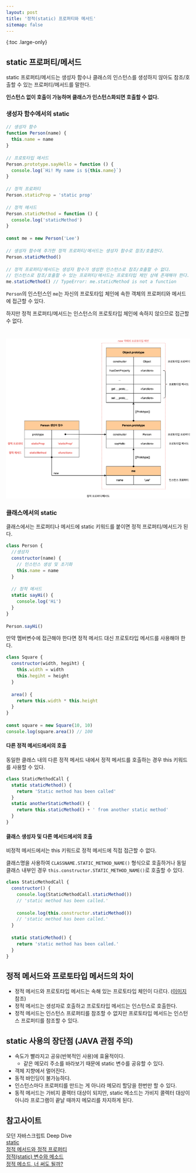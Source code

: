 ```yaml
---
layout: post
title: '정적(static) 프로퍼티와 메서드'
sitemap: false
---
```


{:toc .large-only}

## static 프로퍼티/메서드

static 프로퍼티/메서드는 생성자 함수나 클래스의 인스턴스를 생성하지 않아도 참조/호출할 수 있는 프로퍼티/메서드를 말한다.

**인스턴스 없이 호출이 가능하며 클래스가 인스턴스화되면 호출할 수 없다.**

### 생성자 함수에서의 static

```js
// 생성자 함수
function Person(name) {
  this.name = name
}

// 프로토타입 메서드
Person.prototype.sayHello = function () {
  console.log(`Hi! My name is ${this.name}`)
}

// 정적 프로퍼티
Person.staticProp = 'static prop'

// 정적 메서드
Person.staticMethod = function () {
  console.log('staticMethod')
}

const me = new Person('Lee')

// 생성자 함수에 추가한 정적 프로퍼티/메서드는 생성자 함수로 참조/호출한다.
Person.staticMethod()

// 정적 프로퍼티/메서드는 생성자 함수가 생성한 인스턴스로 참조/호출할 수 없다.
// 인스턴스로 참조/호출할 수 있는 프로퍼티/메서드는 프로토타입 체인 상에 존재해야 한다.
me.staticMethod() // TypeError: me.staticMethod is not a function
```

`Person`의 인스턴스인 `me`는 자신의 프로토타입 체인에 속한 객체의 프로퍼티와 메서드에 접근할 수 있다.

하지만 정적 프로퍼티/메서드는 인스턴스의 프로토타입 체인에 속하지 않으므로 접근할 수 없다.

<img src="/assets/img/blog/2022-05-17-static_01.png" id="static_01" style="margin-top:25px">

### 클래스에서의 static

클래스에서는 프로퍼티나 메서드에 static 키워드를 붙이면 정적 프로퍼티/메서드가 된다.

```js
class Person {
  //생성자
  constructor(name) {
    // 인스턴스 생성 및 초기화
    this.name = name
  }

  // 정적 메서드
  static sayHi() {
    console.log('Hi')
  }
}

Person.sayHi()
```

만약 멤버변수에 접근해야 한다면 정적 메서드 대신 프로토타입 메서드를 사용해야 한다.

```js
class Square {
  constructor(width, hegiht) {
    this.width = width
    this.hegiht = height
  }

  area() {
    return this.width * this.height
  }
}

const square = new Square(10, 10)
console.log(square.area()) // 100
```

#### 다른 정적 메서드에서의 호출

동일한 클래스 내의 다른 정적 메서드 내에서 정적 메서드를 호출하는 경우 this 키워드를 사용할 수 있다.

```js
class StaticMethodCall {
  static staticMethod() {
    return 'Static method has been called'
  }
  static anotherStaticMethod() {
    return this.staticMethod() + ' from another static method'
  }
}
```

#### 클래스 생성자 및 다른 메서드에서의 호출

비정적 메서드에서는 this 키워드로 정적 메서드에 직접 접근할 수 없다.

클래스명을 사용하여 `CLASSNAME.STATIC_METHOD_NAME()` 형식으로 호출하거나 동일 클래스 내부인 경우 `this.constructor.STATIC_METHOD_NAME()`로 호출할 수 있다.

```js
class StaticMethodCall {
  constructor() {
    console.log(StaticMethodCall.staticMethod())
    // 'static method has been called.'

    console.log(this.constructor.staticMethod())
    // 'static method has been called.'
  }

  static staticMethod() {
    return 'static method has been called.'
  }
}
```

## 정적 메서드와 프로토타입 메서드의 차이

- 정적 메서드와 프로토타입 메서드는 속해 있는 프로토타입 체인이 다르다. ([이미지](#static_01) 참조)
- 정적 메서드는 생성자로 호출하고 프로토타입 메서드는 인스턴스로 호출한다.
- 정적 메서드는 인스턴스 프로퍼티를 참조할 수 없지만 프로토타입 메서드는 인스턴스 프로퍼티를 참조할 수 있다.

## static 사용의 장단점 (JAVA 관점 주의)

- 속도가 빨라지고 공유(반복적인 사용)에 효율적이다.
  - 같은 메모리 주소를 바라보기 때문에 static 변수를 공유할 수 있다.
- 객체 지향에서 멀어진다.
- 동적 바인딩이 불가능하다.
- 인스턴스마다 프로퍼티를 만드는 게 아니라 메모리 할당을 한번만 할 수 있다.
- 동적 메서드는 가비지 콜렉터 대상이 되지만, static 메소드는 가비지 콜렉터 대상이 아니라 프로그램이 끝날 때까지 메모리를 차지하게 된다.

## 참고사이트

모던 자바스크립트 Deep Dive<br/>
[static](https://developer.mozilla.org/ko/docs/Web/JavaScript/Reference/Classes/static)<br/>
[정적 메서드와 정적 프로퍼티](https://ko.javascript.info/static-properties-methods#ref-903)<br/>
[정적(static) 변수와 메소드](https://wikidocs.net/228)<br/>
[정적 메소드, 너 써도 될까?](https://tecoble.techcourse.co.kr/post/2020-07-16-static-method/)
